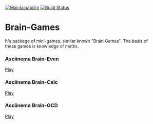 [![Maintainability](https://api.codeclimate.com/v1/badges/26cfeb53f9b2a072c66e/maintainability)](https://codeclimate.com/github/8ar8az/Brain-Games-Hexlet/maintainability) [![Build Status](https://travis-ci.org/8ar8az/Brain-Games-Hexlet.svg?branch=master)](https://travis-ci.org/8ar8az/Brain-Games-Hexlet)

# Brain-Games
  
It's package of mini-games, similar known "Brain Games". The basis of these games is knowledge of maths.
  
### Asciinema Brain-Even
[Play](https://asciinema.org/a/8QfNvA9iJKKQUvRjF7vLXZ8zc)
  
### Asciinema Brain-Calc
[Play](https://asciinema.org/a/66rRs0bPsL8WoqYE9G3zGaYHF)

### Asciinema Brain-GCD
[Play](https://asciinema.org/a/fyuYdqb0UyLTHOP8vCypKIKef)
